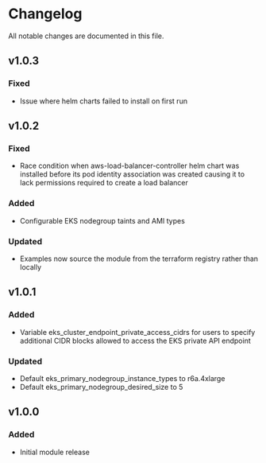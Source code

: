 # Changelog

All notable changes are documented in this file.


## v1.0.3

### Fixed
- Issue where helm charts failed to install on first run


## v1.0.2

### Fixed
- Race condition when aws-load-balancer-controller helm chart was installed before its pod identity association was created causing it to lack permissions required to create a load balancer

### Added
- Configurable EKS nodegroup taints and AMI types

### Updated
- Examples now source the module from the terraform registry rather than locally


## v1.0.1

### Added

- Variable eks_cluster_endpoint_private_access_cidrs for users to specify additional CIDR blocks allowed to access the EKS private API endpoint

### Updated

- Default eks_primary_nodegroup_instance_types to r6a.4xlarge
- Default eks_primary_nodegroup_desired_size to 5


## v1.0.0

### Added

- Initial module release
